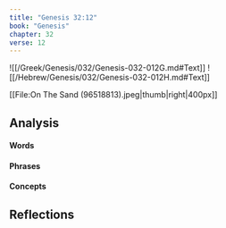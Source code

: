 ```yaml
---
title: "Genesis 32:12"
book: "Genesis"
chapter: 32
verse: 12
---
```

![[/Greek/Genesis/032/Genesis-032-012G.md#Text]]
![[/Hebrew/Genesis/032/Genesis-032-012H.md#Text]]

[[File:On The Sand (96518813).jpeg|thumb|right|400px]]

## Analysis

#### Words

#### Phrases

#### Concepts

## Reflections
